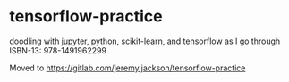 # tensorflow-practice
doodling with jupyter, python, scikit-learn, and tensorflow as I go through ISBN-13: 978-1491962299

Moved to https://gitlab.com/jeremy.jackson/tensorflow-practice
